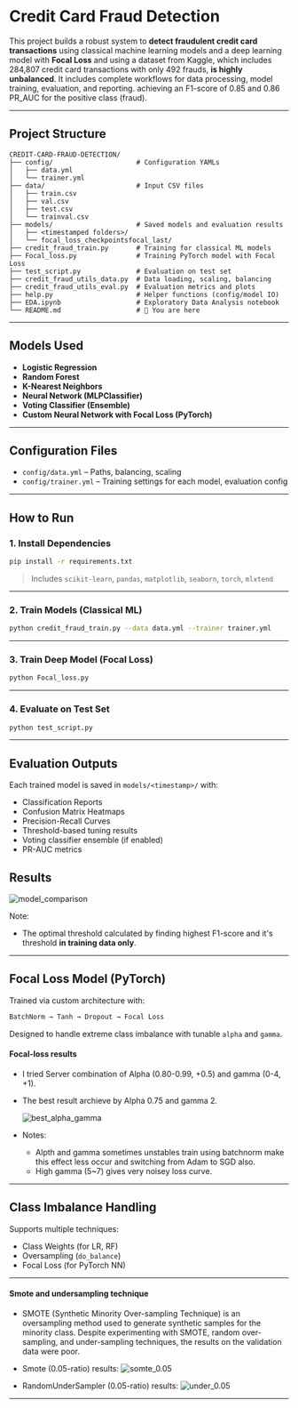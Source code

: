 
#  Credit Card Fraud Detection 

This project builds a robust system to **detect fraudulent credit card transactions** using classical machine learning models and a deep learning model with **Focal Loss** and using a dataset from Kaggle, which includes  284,807 credit card transactions with only 492 frauds, **is highly unbalanced**. It includes complete workflows for data processing, model training, evaluation, and reporting.
achieving an F1-score of 0.85 and 0.86 PR_AUC for the positive class (fraud).

---

## Project Structure

```
CREDIT-CARD-FRAUD-DETECTION/
├── config/                     # Configuration YAMLs
│   ├── data.yml
│   └── trainer.yml
├── data/                       # Input CSV files
│   ├── train.csv
│   ├── val.csv
│   ├── test.csv
│   └── trainval.csv
├── models/                     # Saved models and evaluation results
│   ├── <timestamped folders>/
│   └── focal_loss_checkpointsfocal_last/
├── credit_fraud_train.py       # Training for classical ML models
├── Focal_loss.py               # Training PyTorch model with Focal Loss
├── test_script.py              # Evaluation on test set
├── credit_fraud_utils_data.py  # Data loading, scaling, balancing
├── credit_fraud_utils_eval.py  # Evaluation metrics and plots
├── help.py                     # Helper functions (config/model IO)
├── EDA.ipynb                   # Exploratory Data Analysis notebook
└── README.md                   # 📄 You are here
```

---

## Models Used

- **Logistic Regression**
- **Random Forest**
- **K-Nearest Neighbors**
- **Neural Network (MLPClassifier)**
- **Voting Classifier (Ensemble)**
- **Custom Neural Network with Focal Loss (PyTorch)**

---

## Configuration Files

- `config/data.yml` – Paths, balancing, scaling
- `config/trainer.yml` – Training settings for each model, evaluation config

---

## How to Run

### 1. Install Dependencies
```bash
pip install -r requirements.txt
```

> Includes `scikit-learn`, `pandas`, `matplotlib`, `seaborn`, `torch`, `mlxtend`

---

### 2. Train Models (Classical ML)
```bash
python credit_fraud_train.py --data data.yml --trainer trainer.yml
```

---

### 3. Train Deep Model (Focal Loss)
```bash
python Focal_loss.py
```

---

### 4. Evaluate on Test Set
```bash
python test_script.py
```

---

## Evaluation Outputs

Each trained model is saved in `models/<timestamp>/` with:

- Classification Reports
- Confusion Matrix Heatmaps
- Precision-Recall Curves
- Threshold-based tuning results
- Voting classifier ensemble (if enabled)
- PR-AUC metrics

## Results

![model_comparison](models/2025_07_12_13_20/model_comparison_validation_dataset.png)

Note:

- The optimal threshold calculated by finding highest F1-score and it's threshold **in training data only**.

---

## Focal Loss Model (PyTorch)

Trained via custom architecture with:

```python
BatchNorm → Tanh → Dropout → Focal Loss
```

Designed to handle extreme class imbalance with tunable `alpha` and `gamma`.

#### Focal-loss results 

* I tried Server combination of Alpha (0.80-0.99, +0.5) and gamma (0-4, +1).

* The best result archieve by Alpha 0.75 and gamma 2.

    ![best_alpha_gamma](models/focal_loss_checkpointsfocal_last/best_focal_loss.jpg)


* Notes:
  * Alpth and gamma sometimes unstables train using batchnorm make this effect less occur and switching from Adam to SGD also. 
  * High gamma (5~7) gives very noisey loss curve.

---

## Class Imbalance Handling

Supports multiple techniques:
- Class Weights (for LR, RF)
- Oversampling (`do_balance`)
- Focal Loss (for PyTorch NN)

---

#### Smote and undersampling technique 

* SMOTE (Synthetic Minority Over-sampling Technique) is an oversampling method used to generate synthetic samples for the minority class. Despite experimenting with SMOTE, random over-sampling, and under-sampling techniques, the results on the validation data were poor.

* Smote (0.05-ratio) results:
 ![somte_0.05](models/2025_07_12_21_15_smoth/model_comparison_validation_dataset.png)
* RandomUnderSampler (0.05-ratio) results:
 ![under_0.05](models/2025_07_12_18_40_under/model_comparison_validation_dataset.png)

---


